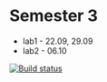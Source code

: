 # Semester 3

* lab1 - 22.09, 29.09
* lab2 - 06.10


[![Build status](https://ci.appveyor.com/api/projects/status/5vfdmy9c7ncn3nrg?svg=true)](https://ci.appveyor.com/project/Uvaricheva/sem3/)

